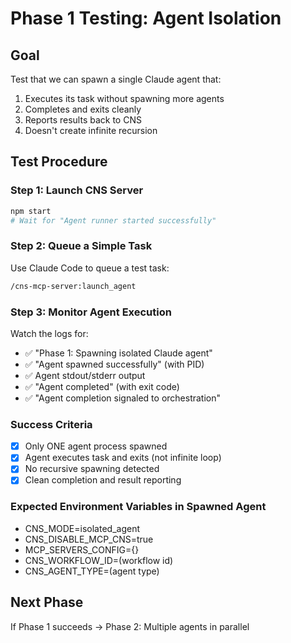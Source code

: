# Phase 1 Testing: Agent Isolation

## Goal
Test that we can spawn a single Claude agent that:
1. Executes its task without spawning more agents
2. Completes and exits cleanly
3. Reports results back to CNS
4. Doesn't create infinite recursion

## Test Procedure

### Step 1: Launch CNS Server
```bash
npm start
# Wait for "Agent runner started successfully"
```

### Step 2: Queue a Simple Task
Use Claude Code to queue a test task:
```bash
/cns-mcp-server:launch_agent
```

### Step 3: Monitor Agent Execution
Watch the logs for:
- ✅ "Phase 1: Spawning isolated Claude agent"
- ✅ "Agent spawned successfully" (with PID)
- ✅ Agent stdout/stderr output
- ✅ "Agent completed" (with exit code)
- ✅ "Agent completion signaled to orchestration"

### Success Criteria
- [x] Only ONE agent process spawned
- [x] Agent executes task and exits (not infinite loop)
- [x] No recursive spawning detected
- [x] Clean completion and result reporting

### Expected Environment Variables in Spawned Agent
- CNS_MODE=isolated_agent
- CNS_DISABLE_MCP_CNS=true
- MCP_SERVERS_CONFIG={}
- CNS_WORKFLOW_ID=(workflow id)
- CNS_AGENT_TYPE=(agent type)

## Next Phase
If Phase 1 succeeds → Phase 2: Multiple agents in parallel